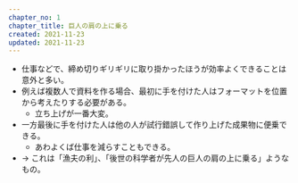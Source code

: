 ```yaml
---
chapter_no: 1
chapter_title: 巨人の肩の上に乗る
created: 2021-11-23
updated: 2021-11-23
---
```

- 仕事などで、締め切りギリギリに取り掛かったほうが効率よくできることは意外と多い。
- 例えば複数人で資料を作る場合、最初に手を付けた人はフォーマットを位置から考えたりする必要がある。
  - 立ち上げが一番大変。
- 一方最後に手を付けた人は他の人が試行錯誤して作り上げた成果物に便乗できる。
  - あわよくば仕事を減らすこともできる。
- → これは「漁夫の利」、「後世の科学者が先人の巨人の肩の上に乗る」ようなもの。